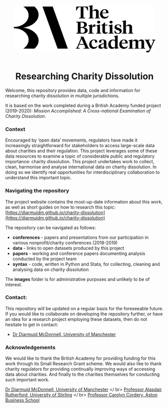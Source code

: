 <div align="center"><img src="./images/BA_Primary-Logo-Black.png" alt="British Academy logo" width="450" height="150"></div>

<br/>

<h1 align=center>Researching Charity Dissolution</h1>

Welcome, this repository provides data, code and information for researching charity dissolution in multiple jurisdictions. 

It is based on the work completed during a British Academy funded project (2019-2020): *Mission Accomplished: A Cross-national Examination of Charity Dissolution*.

### Context

Encouraged by ‘open data’ movements, regulators have made it increasingly straightforward for stakeholders to access large-scale data about charities and their regulation. This project leverages some of these data resources to examine a topic of considerable public and regulatory importance: charity dissolution. This project undertakes work to collect, clean, harmonise and analyse international data on charity dissolution. In doing so we identify real opportunities for interdisciplinary collaboration to understand this important topic.

### Navigating the repository

The project website contains the most-up-date information about this work, as well as short guides on how to research this topic: [https://diarmuidm.github.io/charity-dissolution](https://diarmuidm.github.io/charity-dissolution)

The repository can be navigated as follows:
* **conferences** - papers and presentations from our participation in various nonprofit/charity conferences (2018-2019)
* **data** - links to open datasets produced by this project
* **papers** - working and conference papers documenting analysis conducted by the project team
* **syntax** - code, written in Python and Stata, for collecting, cleaning and analysing data on charity dissolution

The **images** folder is for administrative purposes and unlikely to be of interest.

### Contact:

This repository will be updated on a regular basis for the foreseeable future. If you would like to collaborate on developing the repository further, or have an idea for a research project employing these datasets, then do not hesitate to get in contact:
* [Dr Diarmuid McDonnell, University of Manchester](mailto:diarmuid.mcdonnell@manchester.ac.uk)

### Acknowledgements

We would like to thank the British Academy for providing funding for this work through its Small Research Grant scheme. We would also like to thank charity regulators for providing continually improving ways of accessing data about charities.
And finally to the charities themselves for conducting such important work.

[Dr Diarmuid McDonnell, University of Manchester](mailto:diarmuid.mcdonnell@manchester.ac.uk) </ br>
[Professor Alasdair Rutherford, University of Stirling](https://www.stir.ac.uk/people/255778) </ br>
[Professor Carolyn Cordery, Aston Business School](https://research.aston.ac.uk/en/persons/carolyn-j-cordery)
